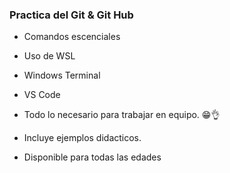 ### Practica del Git & Git Hub

- Comandos escenciales 
- Uso de WSL  
- Windows Terminal 
- VS Code  

- Todo lo necesario para trabajar en equipo. 😁👌

- Incluye ejemplos didacticos.

- Disponible para todas las edades
